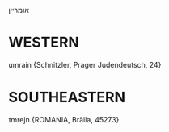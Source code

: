אומריין

WESTERN
========

umrain {Schnitzler, Prager Judendeutsch, 24}

SOUTHEASTERN
==============

ɪmrejn {ROMANIA, Brăila, 45273}
